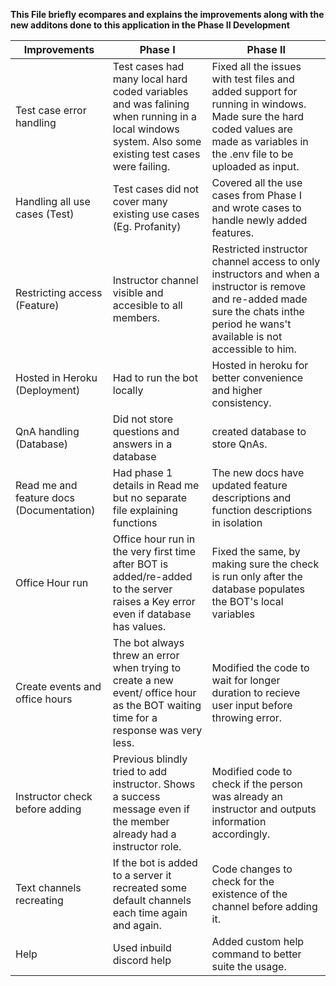 **This File briefly ecompares and explains the improvements along with the new additons done to this application in the Phase II Development**

|  Improvements | Phase I   | Phase II  |
| ------------ | ------------ | ------------ |
| Test case error handling | Test cases had many local hard coded variables and was falining when running in a local windows system. Also some existing test cases were failing. | Fixed all the issues with test files and added support for running in windows. Made sure the hard coded values are made as variables in the .env file to be uploaded as input. |
| Handling all use cases (Test) | Test cases did not cover many existing use cases (Eg. Profanity) | Covered all the use cases from Phase I and wrote cases to handle newly added features. |
| Restricting access (Feature) | Instructor channel visible and accesible to all members. | Restricted instructor channel access to only instructors and when a instructor is remove and re-added made sure the chats inthe period he wans't available is not accessible to him. |
| Hosted in Heroku (Deployment) | Had to run the bot locally | Hosted in heroku for better convenience and higher consistency. |
| QnA handling (Database) | Did not store questions and answers in a database | created database to store QnAs. |
| Read me and feature docs (Documentation) | Had phase 1 details in Read me but no separate file explaining functions | The new docs have updated feature descriptions and function descriptions in isolation |
| Office Hour run | Office hour run in the very first time after BOT is added/re-added to the server raises a Key error even if database has values. | Fixed the same, by making sure the check is run only after the database populates the BOT's local variables |
| Create events and office hours | The bot always threw an error when trying to create a new event/ office hour as the BOT waiting time for a response was very less. | Modified the code to wait for longer duration to recieve user input before throwing error. |
| Instructor check before adding | Previous blindly tried to add instructor. Shows a success message even if the member already had a instructor role. | Modified code to check if the person was already an instructor and outputs information accordingly. |
| Text channels recreating | If the bot is added to a server it recreated some default channels each time again and again. | Code changes to check for the existence of the channel before adding it. |
| Help | Used inbuild discord help | Added custom help command to better suite the usage. |
